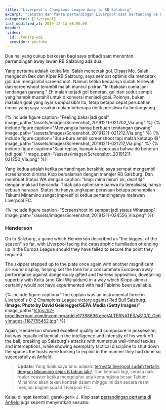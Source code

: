```yaml
---
title: "Liverpool's Champions League Away to RB Salzburg"
excerpt: "Catatan dan fakta pertandingan Liverpool saat bertandang ke markas RB Salzburg"
categories: [liverpool]
last_modified_at: 2019-12-13 08:00:00
header:
 video:
  id: JXAP1Yp-edE
  provider: youtube
---
```


Dua hal yang cukup berkesan bagi saya pribadi saat menonton perrandingan away lawan RB Salzburg ada dua.

Yang pertama adalah ketika Mo. Salah mencetak gol. Disaat Mo. Salah mengecoh Bek dan Kiper RB Salzburg, saya sempat optimis dia mencetak gol dan mengambil screenshoot. Namun ketika keduanya sudah terlewati dan screenshoot terambil malah muncul pikiran "Ini bakalan cuma jadi tendangan gawang." Eh malah terjadi gol beneran, gol dari sudut sempit yang hampir mustahil untuk dikonversi menjadi goal. Poinnya, bukan masalah goal yang nyaris _impossible_ itu, tetap betapa cepat perubahan emosi yang saya rasakan dalam beberapa detik peristiwa itu berlangsung.

{% include figure caption="Feeling bakal jadi goal" image_path="/assets/images/Screenshot_20191211-021202_Via.png" %}
{% include figure caption="Menyangka hanya berbuah tendangan gawang" image_path="/assets/images/Screenshot_20191211-021212_Via.png" %}
{% include figure caption="Buru-buru ambil screenshoot tapi malah ketutup 😅" image_path="/assets/images/Screenshot_20191211-021217_Via.png" %}
{% include figure caption="Saat replay, hampir tak percaya bahwa itu beneran jadi goal." image_path="/assets/images/Screenshot_20191211-021250_Via.png" %}

Yang kedua adalah ketika pertandingan berakhir, saya sempat mengambil screenshoot dimana Klop bersalaman dengan manajer RB Salzburg. Dan membuat Status WA dengan caption: "klop: mina mino? ok, deal! 😁" dengan maksud bercanda. Tidak ada optimisme bahwa itu terealisasi, hanya sebuah harapan. Status itu hanya ungkapan perasaan betapa penampilan Takumi Minamino sangat impresif di kedua pertandinganya melawan Liverpool FC.

{% include figure caption="Screenshoot ini sempat jadi status Whatsapp" image_path="/assets/images/Screenshot_20191211-024556_Via.png" %}

### Henderson

On to Salzburg, a game which Henderson described as "the biggest of the season" so far, with Liverpool facing the catastrophic humiliation of ending up in the Europa League should they have failed to secure the point they required.

The skipper stepped up to the plate once again with another magnificent all-round display, helping set the tone for a consummate European away performance against dangerously gifted and fearless opposition, dovetailing superbly with Keita (and Gini Wijnaldum) in a way which Klopp almost certainly would not have experimented with had Fabinho been available.

{% include figure caption="The captain was an instrumental force in Liverpool's 0-2 Champions League victory against Red Bull Salzburg. **(Image: Photo by David Geieregger/SEPA.Media /Getty Images)**" image_path="https://i2-prod.liverpool.com/incoming/article17398636.ece/ALTERNATES/s810/0_GettyImages-1187755452.jpg" %}

Again, Henderson showed excellent quality and composure in possession, but was equally influential in the intelligence and intensity of his work off the ball, breaking up Salzburg's attacks with numerous well-timed tackles and interceptions, while showing exemplary tactical discipline to shut down the spaces the hosts were looking to exploit in the manner they had done so successfully at Anfield.

> **Update**: Yang tidak saya tahu adalah: [ternyata liverpool sudah tertarik dengan Minamino sejak 6 tahun lalu](/liverpool/inside-story-behind-liverpools-six-year-transfer-pursuit-of-takumi-minamino/)!. Dan kembali lagi, serasa naik roaler coaster ketika mengetahui ada kemungkina besar Takumi Minamino akan teken kontrak dalam minggu ini dan secara resmi menjadi bagian squad Liverpool FC. 

Kalau diingat kembali, gerak-gerik J. Klop saat [pertandingan pertama di Anfield](/liverpool/home-vs-rb-salzburg/) juga seperti menyiratkan sesuatu.
